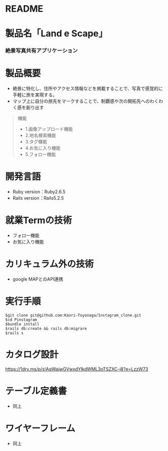 # README

# 製品名「Land e Scape」​
### 絶景写真共有アプリケーション

# 製品概要
* 絶景に特化し、住所やアクセス情報などを掲載することで、写真で感覚的に手軽に旅を実現する。​
* マップ上に自分の旅先をマークすることで、制覇感や次の開拓先へのわくわく感を創り出す​
> 機能
>* 1.画像アップロード機能
>* 2.地名検索機能　
>* 3.タグ機能
>* 4.お気に入り機能
>* 5.フォロー機能

# 開発言語
* Ruby version：Ruby2.6.5
* Rails version：Rails5.2.5

# 就業Termの技術
* フォロー機能
* お気に入り機能

# カリキュラム外の技術
* google MAPとのAPI連携

# 実行手順
```
$git clone git@github.com:Kaori-Toyonaga/Instagram_clone.git
$cd Pinstagram
$bundle install
$rails db:create && rails db:migrare
$rails s
```

# カタログ設計
https://1drv.ms/p/s!AqWajwGVwxdYlkdWML3oTSZXC-j8?e=LzzW73

# テーブル定義書
* 同上

# ワイヤーフレーム
* 同上
